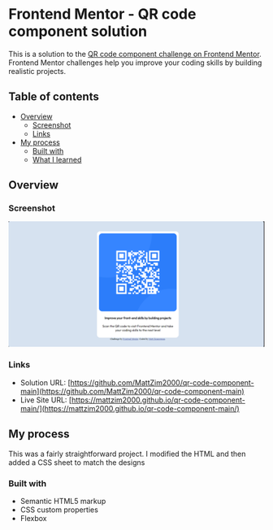 # Frontend Mentor - QR code component solution

This is a solution to the [QR code component challenge on Frontend Mentor](https://www.frontendmentor.io/challenges/qr-code-component-iux_sIO_H). Frontend Mentor challenges help you improve your coding skills by building realistic projects. 

## Table of contents

- [Overview](#overview)
  - [Screenshot](#screenshot)
  - [Links](#links)
- [My process](#my-process)
  - [Built with](#built-with)
  - [What I learned](#what-i-learned)

## Overview

### Screenshot

![Screenshot](./images/screenshot.png)

### Links

- Solution URL: [https://github.com/MattZim2000/qr-code-component-main](https://github.com/MattZim2000/qr-code-component-main)
- Live Site URL: [https://mattzim2000.github.io/qr-code-component-main/](https://mattzim2000.github.io/qr-code-component-main/)

## My process
This was a fairly straightforward project. I modified the HTML and then added a CSS sheet to match the designs
### Built with

- Semantic HTML5 markup
- CSS custom properties
- Flexbox
